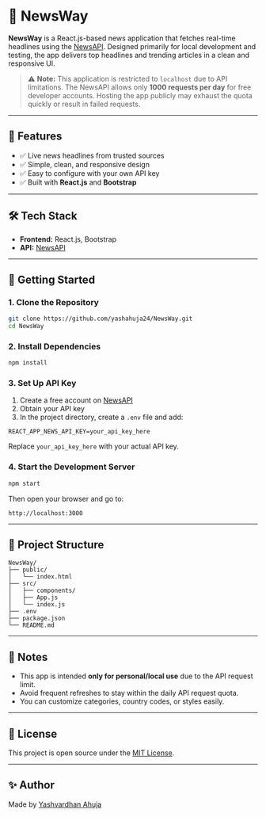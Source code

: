 # 📰 NewsWay

**NewsWay** is a React.js-based news application that fetches real-time headlines using the [NewsAPI](https://newsapi.org/). Designed primarily for local development and testing, the app delivers top headlines and trending articles in a clean and responsive UI.

> ⚠️ **Note:** This application is restricted to `localhost` due to API limitations. The NewsAPI allows only **1000 requests per day** for free developer accounts. Hosting the app publicly may exhaust the quota quickly or result in failed requests.

---

## 🚀 Features

- ✅ Live news headlines from trusted sources  
- ✅ Simple, clean, and responsive design  
- ✅ Easy to configure with your own API key  
- ✅ Built with **React.js** and **Bootstrap**  

---

## 🛠️ Tech Stack

- **Frontend:** React.js, Bootstrap  
- **API:** [NewsAPI](https://newsapi.org/)  

---

## 🧪 Getting Started

### 1. Clone the Repository

```bash
git clone https://github.com/yashahuja24/NewsWay.git
cd NewsWay
```

### 2. Install Dependencies

```bash
npm install
```

### 3. Set Up API Key

1. Create a free account on [NewsAPI](https://newsapi.org/)  
2. Obtain your API key  
3. In the project directory, create a `.env` file and add:

```env
REACT_APP_NEWS_API_KEY=your_api_key_here
```

Replace `your_api_key_here` with your actual API key.

### 4. Start the Development Server

```bash
npm start
```

Then open your browser and go to:

```
http://localhost:3000
```

---

## 📁 Project Structure

```
NewsWay/
├── public/
│   └── index.html
├── src/
│   ├── components/
│   ├── App.js
│   └── index.js
├── .env
├── package.json
└── README.md
```

---

## 📌 Notes

- This app is intended **only for personal/local use** due to the API request limit.
- Avoid frequent refreshes to stay within the daily API request quota.
- You can customize categories, country codes, or styles easily.

---

## 📜 License

This project is open source under the [MIT License](LICENSE).

---

## ✨ Author

Made by [Yashvardhan Ahuja](https://github.com/yashahuja24)
